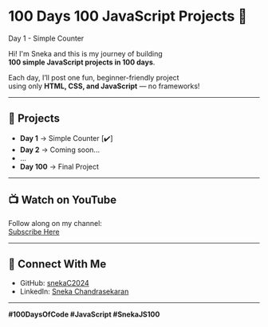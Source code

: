 # 100 Days 100 JavaScript Projects 💯 
Day 1 - Simple Counter

Hi! I'm Sneka and this is my journey of building  
**100 simple JavaScript projects in 100 days**.

Each day, I’ll post one fun, beginner-friendly project  
using only **HTML, CSS, and JavaScript** — no frameworks!

---

## 🚀 Projects

- **Day 1** → Simple Counter [✔️]
- **Day 2** → Coming soon...
- ...
- **Day 100** → Final Project

---

## 📺 Watch on YouTube

Follow along on my channel:  
[Subscribe Here](https://www.youtube.com/@Webdevelopmentprojects-l3v)

---

## 🔗 Connect With Me

- GitHub: [snekaC2024](https://github.com/snekaC2024)  
- LinkedIn: [Sneka Chandrasekaran](https://linkedin.com/in/sneka-chandrasekaran)

---

**#100DaysOfCode #JavaScript #SnekaJS100**
